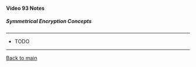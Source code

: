 #### Video 93 Notes

##### Symmetrical Encryption Concepts

---

- TODO

---

[Back to main](https://github.com/rot0xd/CBTNuggets/blob/master/CEHv9/README.md)

